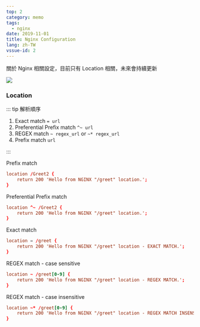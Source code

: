 ```yaml
---
top: 2
category: memo
tags:
  - nginx
date: 2019-11-01
title: Nginx Configuration
lang: zh-TW
vssue-id: 2
---
```


關於 Nginx 相關設定，目前只有 Location 相關，未來會持續更新

![](https://img.shields.io/github/license/meteorlxy/vuepress-theme-meteorlxy.svg?style=flat)

<!-- more -->

### Location

::: tip
解析順序

1.  Exact match `= url`
2.  Preferential Prefix match `^~ url`
3.  REGEX match `~ regex_url` or `~* regex_url`
4.  Prefix match `url`

:::

Prefix match

```conf
location /Greet2 {
    return 200 'Hello from NGINX "/greet" location.';
}
```

Preferential Prefix match

```conf
location ^~ /Greet2 {
    return 200 'Hello from NGINX "/greet" location.';
}
```

Exact match

```conf
location = /greet {
    return 200 'Hello from NGINX "/greet" location - EXACT MATCH.';
}
```

REGEX match - case sensitive

```conf
location ~ /greet[0-9] {
    return 200 'Hello from NGINX "/greet" location - REGEX MATCH.';
}
```

REGEX match - case insensitive

```conf
location ~* /greet[0-9] {
    return 200 'Hello from NGINX "/greet" location - REGEX MATCH INSENSITIVE.';
}
```
